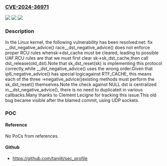 ### [CVE-2024-36971](https://cve.mitre.org/cgi-bin/cvename.cgi?name=CVE-2024-36971)
![](https://img.shields.io/static/v1?label=Product&message=Linux&color=blue)
![](https://img.shields.io/static/v1?label=Version&message=a87cb3e48ee8%3C%20051c0bde9f04%20&color=brighgreen)
![](https://img.shields.io/static/v1?label=Vulnerability&message=n%2Fa&color=brighgreen)

### Description

In the Linux kernel, the following vulnerability has been resolved:net: fix __dst_negative_advice() race__dst_negative_advice() does not enforce proper RCU rules whensk->dst_cache must be cleared, leading to possible UAF.RCU rules are that we must first clear sk->sk_dst_cache,then call dst_release(old_dst).Note that sk_dst_reset(sk) is implementing this protocol correctly,while __dst_negative_advice() uses the wrong order.Given that ip6_negative_advice() has special logicagainst RTF_CACHE, this means each of the three ->negative_advice()existing methods must perform the sk_dst_reset() themselves.Note the check against NULL dst is centralized in__dst_negative_advice(), there is no need to duplicateit in various callbacks.Many thanks to Clement Lecigne for tracking this issue.This old bug became visible after the blamed commit, using UDP sockets.

### POC

#### Reference
No PoCs from references.

#### Github
- https://github.com/tanjiti/sec_profile

